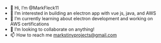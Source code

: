 - 👋 Hi, I’m @MarkFleck11
- 👀 I’m interested in building an electron app with vue js, java, and AWS
- 🌱 I’m currently learning about electron development and working on AWS certifications
- 💞️ I’m looking to collaborate on anything!
- 📫 How to reach me markstinyprojects@gmail.com

<!---
MarkFleck11/MarkFleck11 is a ✨ special ✨ repository because its `README.md` (this file) appears on your GitHub profile.
You can click the Preview link to take a look at your changes.
--->
